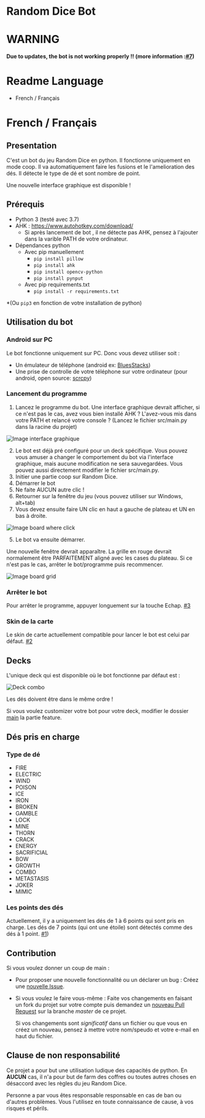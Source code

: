 [comment]: <> (#################################################################################)
[comment]: <> (# THE SOFTWARE IS PROVIDED "AS IS", WITHOUT WARRANTY OF ANY KIND, EXPRESS OR    #)
[comment]: <> (# IMPLIED, INCLUDING BUT NOT LIMITED TO THE WARRANTIES OF MERCHANTABILITY,      #)
[comment]: <> (# FITNESS FOR A PARTICULAR PURPOSE AND NONINFRINGEMENT. IN NO EVENT SHALL THE   #)
[comment]: <> (# AUTHORS OR COPYRIGHT HOLDERS BE LIABLE FOR ANY CLAIM, DAMAGES OR OTHER        #)
[comment]: <> (# LIABILITY, WHETHER IN AN ACTION OF CONTRACT, TORT OR OTHERWISE, ARISING FROM, #)
[comment]: <> (# OUT OF OR IN CONNECTION WITH THE SOFTWARE OR THE USE OR OTHER DEALINGS IN THE #)
[comment]: <> (# SOFTWARE.                                                                     #)
[comment]: <> (#################################################################################)
[comment]: <> (# Contributors :)
[comment]: <> (# Copyright \(c\) 2020 slavi010 pro@slavi.dev)

# Random Dice Bot

# WARNING
**Due to updates, the bot is not working properly !! (more information :[#7](https://github.com/slavi010/random_dice_bot/issues/7))**

# Readme Language 
 - French / Français

# French / Français
## Presentation
C'est un bot du jeu Random Dice en python.
Il fonctionne uniquement en mode coop.
Il va automatiquement faire les fusions et le l'amelioration des dés.
Il détecte le type de dé et sont nombre de point.

Une nouvelle interface graphique est disponible !

## Prérequis
* Python 3 (testé avec 3.7)
* AHK : https://www.autohotkey.com/download/
    * Si après lancement de bot , il ne détecte pas AHK, pensez à l'ajouter dans la varible PATH de votre ordinateur.
* Dépendances python
    * Avec pip manuellement
        * ```pip install pillow```
        * ```pip install ahk```
        * ```pip install opencv-python```
        * ```pip install pynput```
    * Avec pip requirements.txt
        * ```pip install -r requirements.txt```

*(Ou ```pip3``` en fonction de votre installation de python)

## Utilisation du bot
### Android sur PC
Le bot fonctionne uniquement sur PC.
Donc vous devez utiliser soit :
* Un émulateur de téléphone (android ex: [BluesStacks](https://www.bluestacks.com/))
* Une prise de controlle de votre téléphone sur votre ordinateur 
    (pour android, open source: [scrcpy](https://github.com/Genymobile/scrcpy))
    
### Lancement du programme
1. Lancez le programme du bot. Une interface graphique devrait afficher, si ce n'est pas le cas, avez vous bien installé AHK ? L'avez-vous mis dans votre PATH et relancé votre console ? (Lancez le fichier src/main.py dans la racine du projet)

![Image interface graphique](https://slavi.dev/nc/index.php/s/JSmJ3jRbLibCdDt/preview)

2. Le bot est déjà pré configuré pour un deck spécifique. Vous pouvez vous amuser a changer le comportement du bot via l'interface graphique, mais aucune modification ne sera sauvegardées. Vous pouvez aussi directement modifier le fichier src/main.py.
1. Initier une partie coop sur Random Dice.
3. Démarrer le bot
2. Ne faite AUCUN autre clic !
3. Retourner sur la fenêtre du jeu (vous pouvez utiliser sur Windows, alt+tab)
4. Vous devez ensuite faire UN clic en haut a gauche de plateau et UN en bas à droite.

![Image board where click](https://slavi.dev/nc/index.php/s/N8NGeNmrFsMSQBG/preview)

5. Le bot va ensuite démarrer.

Une nouvelle fenêtre devrait apparaître.
La grille en rouge devrait normalement être PARFAITEMENT aligné avec les cases du plateau.
Si ce n'est pas le cas, arrêter le bot/programme puis recommencer.

![Image board grid](https://slavi.dev/nextcloud/index.php/s/6GQXDiFcoZq6kCJ/preview)

### Arrêter le bot
Pour arrêter le programme, appuyer longuement sur la touche Echap.
[#3](https://github.com/slavi010/random_dice_bot/issues/3)

### Skin de la carte
Le skin de carte actuellement compatible pour lancer le bot est celui par défaut.
[#2](https://github.com/slavi010/random_dice_bot/issues/2)

## Decks
L'unique deck qui est disponible où le bot fonctionne par défaut est :

![Deck combo](https://slavi.dev/nc/index.php/s/5AmWSQqx9LWAssd/preview)

Les dés doivent être dans le même ordre !

Si vous voulez customizer votre bot pour votre deck, 
modifier le dossier [main](https://github.com/slavi010/random_dice_bot/blob/master/src/main.py)
la partie feature. 

## Dés pris en charge
### Type de dé
* FIRE
* ELECTRIC
* WIND
* POISON
* ICE
* IRON
* BROKEN
* GAMBLE
* LOCK
* MINE
* THORN
* CRACK
* ENERGY
* SACRIFICIAL
* BOW
* GROWTH
* COMBO
* METASTASIS
* JOKER
* MIMIC

### Les points des dés
Actuellement, il y a uniquement les dés de 1 à 6 points qui sont pris en charge.
Les dés de 7 points (qui ont une étoile) sont détectés comme des dés à 1 point.
[#1](https://github.com/slavi010/random_dice_bot/issues/1#issue-626545664))

## Contribution
Si vous voulez donner un coup de main :

* Pour proposer une nouvelle fonctionnalité ou un déclarer un bug :
  Créez une [nouvelle Issue](https://github.com/slavi010/random_dice_bot/issues/new/choose).
* Si vous voulez le faire vous-même :
  Faite vos changements en faisant un fork du projet sur votre compte puis demandez un [nouveau 
  Pull Request](https://github.com/slavi010/random_dice_bot/compare) sur la branche *master* de ce projet.

  Si vos changements sont *significatif* dans un fichier ou que vous en créez un nouveau,
  pensez à mettre votre nom/speudo et votre e-mail en haut du fichier.

## Clause de non responsabilité
Ce projet a pour but une utilisation ludique des capacités de python.
En **AUCUN** cas, il n'a pour but de farm des coffres ou toutes autres choses en désaccord
avec les règles du jeu Random Dice.

Personne a par vous êtes responsable responsable en cas de ban ou d'autres problèmes. 
Vous l'utilisez en toute connaissance de cause, à vos risques et périls.
